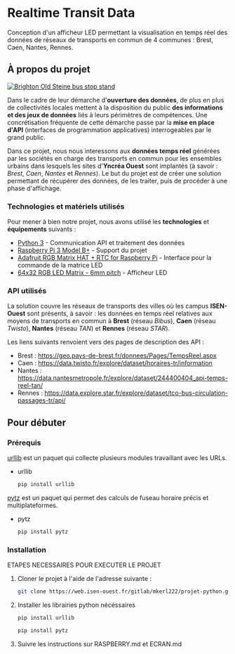 # Realtime Transit Data

Conception d'un afficheur LED permettant la visualisation en temps réel des données de réseaux de transports en commun de 4 communes : Brest, Caen, Nantes, Rennes.

<!-- MARKDOWN LINKS & IMAGES -->
<!-- https://www.markdownguide.org/basic-syntax/#reference-style-links -->
[contributors-shield]: https://img.shields.io/github/contributors/othneildrew/Best-README-Template.svg?style=for-the-badge
[contributors-url]: https://web.isen-ouest.fr/gitlab/mkerl222/projet-python/-/graphs/master/charts/contributors
[photo-exemple]: https://upload.wikimedia.org/wikipedia/commons/thumb/6/62/Brighton_Old_Steine_bus_stop_stand_T_real_time_information_display_in_October_2013.jpeg/320px-Brighton_Old_Steine_bus_stop_stand_T_real_time_information_display_in_October_2013.jpeg

<!-- ABOUT THE PROJECT -->
## À propos du projet

[![Brighton Old Steine bus stop stand][photo-exemple]](https://commons.wikimedia.org/wiki/File:Brighton_Old_Steine_bus_stop_stand_T_real_time_information_display_in_October_2013.jpeg)

Dans le cadre de leur démarche d'**ouverture des données**, de plus en plus de collectivités locales mettent à la
disposition du public **des informations et des jeux de données** liés à leurs périmètres de compétences. Une
concrétisation fréquente de cette démarche passe par la **mise en place d'API** (interfaces de programmation
applicatives) interrogeables par le grand public.

Dans ce projet, nous nous interessons aux **données temps réel** générées par les sociétés en charge
des transports en commun pour les ensembles urbains dans lesquels les sites d'**Yncréa Ouest** sont implantés (à
savoir : *Brest*, *Caen*, *Nantes* et *Rennes*). Le but du projet est de créer une solution permettant de récupérer des
données, de les traiter, puis de procéder à une phase d'affichage. 

### Technologies et matériels utilisés

Pour mener à bien notre projet, nous avons utilisé les **technologies** et **équipements** suivants :

* [Python 3](https://www.python.org) - Communication API et traitement des données
* [Raspberry Pi 3 Model B+](https://www.raspberrypi.com/products/raspberry-pi-3-model-b-plus/) - Support du projet
* [Adafruit RGB Matrix HAT + RTC for Raspberry Pi](https://www.adafruit.com/product/2345) - Interface pour la commande de la matrice LED
* [64x32 RGB LED Matrix - 6mm pitch](https://www.adafruit.com/product/2276) - Afficheur LED

### API utilisés

La solution couvre les réseaux de transports des villes où les campus **ISEN-Ouest** sont présents, à savoir : les données en temps réel relatives aux moyens de transports en commun à **Brest** (réseau *Bibus*), **Caen** (réseau *Twisto*), **Nantes** (réseau
*TAN*) et **Rennes** (réseau *STAR*). 

Les liens suivants renvoient vers des pages de description des API :

* Brest : https://geo.pays-de-brest.fr/donnees/Pages/TempsReel.aspx
* Caen : https://data.twisto.fr/explore/dataset/horaires-tr/information
* Nantes : https://data.nantesmetropole.fr/explore/dataset/244400404_api-temps-reel-tan/
* Rennes : https://data.explore.star.fr/explore/dataset/tco-bus-circulation-passages-tr/api/

<!-- GETTING STARTED -->
## Pour débuter

### Prérequis

[urllib](https://docs.python.org/fr/3/library/urllib.html) est un paquet qui collecte plusieurs modules travaillant avec les URLs.
* urllib
  ```sh
  pip install urllib
  ```
[pytz](https://pypi.org/project/pytz/) est un paquet qui permet des calculs de fuseau horaire précis et multiplateformes.
* pytz
  ```sh
  pip install pytz
  ```
  
### Installation

ETAPES NECESSAIRES POUR EXECUTER LE PROJET

1. Cloner le projet à l'aide de l'adresse suivante :
   ```sh
   git clone https://web.isen-ouest.fr/gitlab/mkerl222/projet-python.git
   ```
2. Installer les librairies python nécéssaires 
   ```sh
   pip install urllib
   ```
   ```sh
   pip install pytz
   ```
3. Suivre les instructions sur RASPBERRY.md et ECRAN.md
